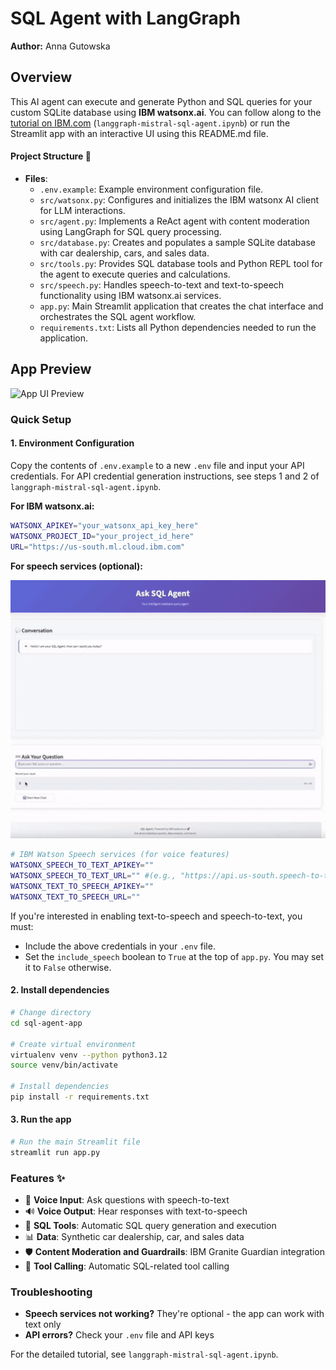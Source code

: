 # SQL Agent with LangGraph
**Author:** Anna Gutowska
## Overview

This AI agent can execute and generate Python and SQL queries for your custom SQLite database using **IBM watsonx.ai**. You can follow along to the [tutorial on IBM.com](https://www.ibm.com/think/tutorials/build-sql-agent-langgraph-mistral-medium-3-watsonx-ai) (`langgraph-mistral-sql-agent.ipynb`) or run the Streamlit app with an interactive UI using this README.md file.

#### Project Structure 🔧
- **Files**: 
    - `.env.example`: Example environment configuration file.
    - `src/watsonx.py`: Configures and initializes the IBM watsonx AI client for LLM interactions.
    - `src/agent.py`: Implements a ReAct agent with content moderation using LangGraph for SQL query processing.
    - `src/database.py`: Creates and populates a sample SQLite database with car dealership, cars, and sales data.
    - `src/tools.py`: Provides SQL database tools and Python REPL tool for the agent to execute queries and calculations.
    - `src/speech.py`: Handles speech-to-text and text-to-speech functionality using IBM watsonx.ai services.
    - `app.py`: Main Streamlit application that creates the chat interface and orchestrates the SQL agent workflow.
    - `requirements.txt`: Lists all Python dependencies needed to run the application. 

## App Preview

![App UI Preview](images/demo.gif)

### Quick Setup

#### 1. Environment Configuration

Copy the contents of `.env.example` to a new `.env` file and input your API credentials. For API credential generation instructions, see steps 1 and 2 of `langgraph-mistral-sql-agent.ipynb`.

**For IBM watsonx.ai:**
```bash
WATSONX_APIKEY="your_watsonx_api_key_here"
WATSONX_PROJECT_ID="your_project_id_here"
URL="https://us-south.ml.cloud.ibm.com"
```

**For speech services (optional):**

![App UI Preview](images/voice-enabled-demo.gif)
```bash
# IBM Watson Speech services (for voice features)
WATSONX_SPEECH_TO_TEXT_APIKEY="" 
WATSONX_SPEECH_TO_TEXT_URL="" #(e.g., "https://api.us-south.speech-to-text.watson.cloud.ibm.com")
WATSONX_TEXT_TO_SPEECH_APIKEY=""
WATSONX_TEXT_TO_SPEECH_URL=""
```

If you're interested in enabling text-to-speech and speech-to-text, you must:
- Include the above credentials in your `.env` file.
- Set the `include_speech` boolean to `True` at the top of `app.py`. You may set it to `False` otherwise.

#### 2. Install dependencies

```bash
# Change directory
cd sql-agent-app

# Create virtual environment
virtualenv venv --python python3.12
source venv/bin/activate

# Install dependencies
pip install -r requirements.txt
```

#### 3. Run the app

```bash
# Run the main Streamlit file
streamlit run app.py
```

### Features ✨

- 🎤 **Voice Input**: Ask questions with speech-to-text
- 🔊 **Voice Output**: Hear responses with text-to-speech  
- 🔧 **SQL Tools**: Automatic SQL query generation and execution
- 📊 **Data**: Synthetic car dealership, car, and sales data
- 🛡️ **Content Moderation and Guardrails**: IBM Granite Guardian integration
- 🎯 **Tool Calling**: Automatic SQL-related tool calling

### Troubleshooting

- **Speech services not working?** They're optional - the app can work with text only
- **API errors?** Check your `.env` file and API keys

For the detailed tutorial, see `langgraph-mistral-sql-agent.ipynb`.

